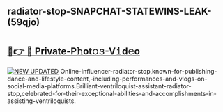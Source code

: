 ## radiator-stop-SNAPCHAT-STATEWINS-LEAK-(59qjo)


# <h2><a href="https://mediaupload.pro?-20M">🔗👉 🔴 Private-P𝚑ot𝚘𝚜-V𝚒d𝚎o</a></h2>

[![NEW UPDATED](https://i.imgur.com/0qMVB7G.gif)](https://mediaupload.pro?-20M)
Online-influencer-radiator-stop,known-for-publishing-dance-and-lifestyle-content,-including-performances-and-vlogs-on-social-media-platforms.Brilliant-ventriloquist-assistant-radiator-stop,celebrated-for-their-exceptional-abilities-and-accomplishments-in-assisting-ventriloquists.  